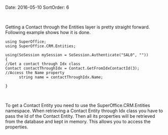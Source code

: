 Date: 2016-05-10
SortOrder: 6

 

Getting a Contact through the Entities layer is pretty straight forward. Following example shows how it is done.

```
using SuperOffice;
using SuperOffice.CRM.Entities;
 
using(SoSession mySession = SoSession.Authenticate("SAL0", ""))
{
//Get a contact through Idx class
Contact contactThroughIdx = Contact.GetFromIdxContactId(3);
//Access the Name property
      string name = contactThroughIdx.Name;
                                     
}
```

 

To get a Contact Entity you need to use the SuperOffice.CRM.Entities namespace. When retrieving a Contact Entity through Idx class you have to pass the Id of the Contact Entity. Then all its properties will be retrieved from the database and kept in memory. This allows you to access the properties.
